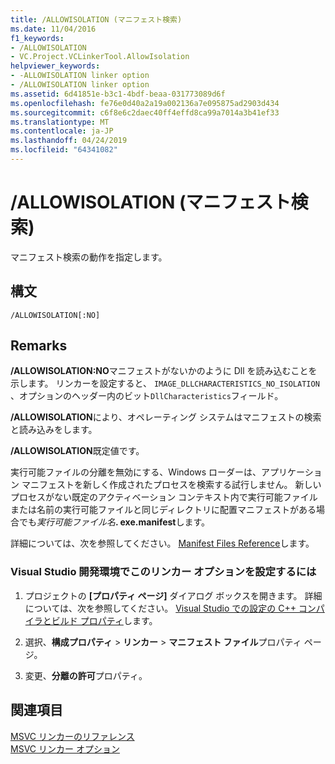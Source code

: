 ```yaml
---
title: /ALLOWISOLATION (マニフェスト検索)
ms.date: 11/04/2016
f1_keywords:
- /ALLOWISOLATION
- VC.Project.VCLinkerTool.AllowIsolation
helpviewer_keywords:
- -ALLOWISOLATION linker option
- /ALLOWISOLATION linker option
ms.assetid: 6d41851e-b3c1-4bdf-beaa-031773089d6f
ms.openlocfilehash: fe76e0d40a2a19a002136a7e095875ad2903d434
ms.sourcegitcommit: c6f8e6c2daec40ff4effd8ca99a7014a3b41ef33
ms.translationtype: MT
ms.contentlocale: ja-JP
ms.lasthandoff: 04/24/2019
ms.locfileid: "64341082"
---
```

# <a name="allowisolation-manifest-lookup"></a>/ALLOWISOLATION (マニフェスト検索)

マニフェスト検索の動作を指定します。

## <a name="syntax"></a>構文

```
/ALLOWISOLATION[:NO]
```

## <a name="remarks"></a>Remarks

**/ALLOWISOLATION:NO**マニフェストがないかのように Dll を読み込むことを示します。 リンカーを設定すると、 `IMAGE_DLLCHARACTERISTICS_NO_ISOLATION` 、オプションのヘッダー内のビット`DllCharacteristics`フィールド。

**/ALLOWISOLATION**により、オペレーティング システムはマニフェストの検索と読み込みをします。

**/ALLOWISOLATION**既定値です。

実行可能ファイルの分離を無効にする、Windows ローダーは、アプリケーション マニフェストを新しく作成されたプロセスを検索する試行しません。 新しいプロセスがない既定のアクティベーション コンテキスト内で実行可能ファイルまたは名前の実行可能ファイルと同じディレクトリに配置マニフェストがある場合でも<em>実行可能ファイル名</em>**. exe.manifest**します。

詳細については、次を参照してください。 [Manifest Files Reference](/windows/desktop/SbsCs/manifest-files-reference)します。

### <a name="to-set-this-linker-option-in-the-visual-studio-development-environment"></a>Visual Studio 開発環境でこのリンカー オプションを設定するには

1. プロジェクトの **[プロパティ ページ]** ダイアログ ボックスを開きます。 詳細については、次を参照してください。 [Visual Studio での設定の C++ コンパイラとビルド プロパティ](../working-with-project-properties.md)します。

1. 選択、**構成プロパティ** > **リンカー** > **マニフェスト ファイル**プロパティ ページ。

1. 変更、**分離の許可**プロパティ。

## <a name="see-also"></a>関連項目

[MSVC リンカーのリファレンス](linking.md)<br/>
[MSVC リンカー オプション](linker-options.md)
